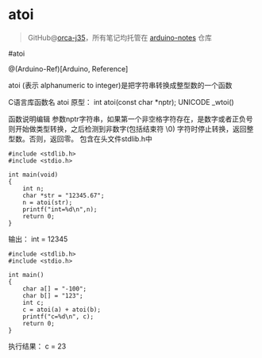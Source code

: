 # atoi
> GitHub@[orca-j35](https://github.com/orca-j35)，所有笔记均托管在 [arduino-notes](https://github.com/orca-j35/arduino-notes) 仓库

#atoi

@(Arduino-Ref)[Arduino, Reference]


atoi (表示 alphanumeric to integer)是把字符串转换成整型数的一个函数

C语言库函数名
atoi
原型：
int atoi(const char *nptr);
UNICODE
_wtoi()

函数说明编辑
参数nptr字符串，如果第一个非空格字符存在，是数字或者正负号则开始做类型转换，之后检测到非数字(包括结束符 \0) 字符时停止转换，返回整型数。否则，返回零。
包含在头文件stdlib.h中

```
#include <stdlib.h>
#include <stdio.h>
 
int main(void)
{
    int n;
    char *str = "12345.67";
    n = atoi(str);
    printf("int=%d\n",n);
    return 0;
}
```
输出：
int = 12345

```
#include <stdlib.h>
#include <stdio.h>
 
int main()
{
    char a[] = "-100";
    char b[] = "123";
    int c;
    c = atoi(a) + atoi(b);
    printf("c=%d\n", c);
    return 0;
}
```
执行结果：
c = 23 
